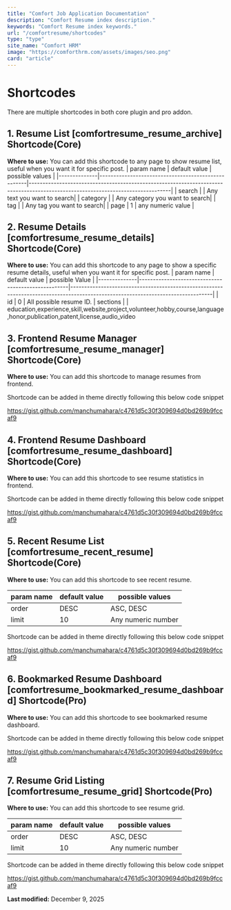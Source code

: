 ```yaml
---
title: "Comfort Job Application Documentation"
description: "Comfort Resume index description."
keywords: "Comfort Resume index keywords."
url: "/comfortresume/shortcodes"
type: "type"
site_name: "Comfort HRM"
image: "https://comforthrm.com/assets/images/seo.png"
card: "article"
---
```

# Shortcodes

There are multiple shortcodes in both core plugin and pro addon.

## 1. Resume List \[comfortresume_resume_archive\] Shortcode(Core) ##

**Where to use:** You can add this shortcode to any page to show resume list, useful when you want it for specific post.
| param name   | default value                                      | possible values                                                                                                                 |
|--------------|----------------------------------------------------|---------------------------------------------------------------------------------------------------------------------------------|
| search       |                                                    | Any text you want to search|
| category     |                                                    | Any category you want to search|
| tag          |                                                    | Any tag you want to search|
| page         | 1                                                  | any numeric value |


## 2. Resume Details \[comfortresume_resume_details\] Shortcode(Core) ##

**Where to use:** You can add this shortcode to any page to show a specific resume details, useful when you want it for specific post.
| param name   | default value         | possible Value                                                                                                                 |
|--------------|----------------------------------------------------|---------------------------------------------------------------------------------------------------------------------------------|
| id        | 0 | All possible resume ID.
| sections  |   | education,experience,skill,website,project,volunteer,hobby,course,language,honor,publication,patent,license,audio_video

## 3. Frontend Resume Manager \[comfortresume_resume_manager\] Shortcode(Core) ##

**Where to use:** You can add this shortcode to manage resumes from frontend.

Shortcode can be added in theme directly following this below code snippet

https://gist.github.com/manchumahara/c4761d5c30f309694d0bd269b9fccaf9




## 4. Frontend Resume Dashboard \[comfortresume_resume_dashboard\] Shortcode(Core) ##

**Where to use:** You can add this shortcode to see resume statistics in frontend.

Shortcode can be added in theme directly following this below code snippet

https://gist.github.com/manchumahara/c4761d5c30f309694d0bd269b9fccaf9

## 5. Recent Resume List \[comfortresume_recent_resume\] Shortcode(Core) ##

**Where to use:** You can add this shortcode to see recent resume.

| param name   | default value                                      | possible values                                                                                                                 |
|--------------|----------------------------------------------------|---------------------------------------------------------------------------------------------------------------------------------|
| order        | DESC                                               | ASC, DESC         |
| limit        | 10                                                 | Any numeric number |


Shortcode can be added in theme directly following this below code snippet

https://gist.github.com/manchumahara/c4761d5c30f309694d0bd269b9fccaf9

## 6. Bookmarked Resume Dashboard \[comfortresume_bookmarked_resume_dashboard\] Shortcode(Pro) ##

**Where to use:** You can add this shortcode to see bookmarked resume dashboard.

Shortcode can be added in theme directly following this below code snippet

https://gist.github.com/manchumahara/c4761d5c30f309694d0bd269b9fccaf9

## 7. Resume Grid Listing \[comfortresume_resume_grid\] Shortcode(Pro) ##

**Where to use:** You can add this shortcode to see resume grid.

| param name   | default value                                      | possible values                                                                                                                 |
|--------------|----------------------------------------------------|---------------------------------------------------------------------------------------------------------------------------------|
| order        | DESC                                               | ASC, DESC         |
| limit        | 10                                                 | Any numeric number |

Shortcode can be added in theme directly following this below code snippet

https://gist.github.com/manchumahara/c4761d5c30f309694d0bd269b9fccaf9

**Last modified:** December 9, 2025